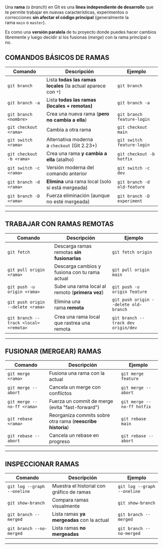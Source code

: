 Una **rama** (o _branch_) en Git es una **línea independiente de desarrollo** que te permite trabajar en nuevas características, experimentos o correcciones **sin afectar el código principal** (generalmente la rama `main` o `master`).

Es como una **versión paralela** de tu proyecto donde puedes hacer cambios libremente y luego decidir si los fusionas (_merge_) con la rama principal o no.

## **COMANDOS BÁSICOS DE RAMAS**

|Comando|Descripción|Ejemplo|
|---|---|---|
|`git branch`|Lista **todas las ramas locales** (la actual aparece con `*`)|`git branch`|
|`git branch -a`|Lista **todas las ramas (locales + remotas)**|`git branch -a`|
|`git branch <nombre>`|Crea una nueva rama (**pero no cambia a ella**)|`git branch feature-login`|
|`git checkout <rama>`|Cambia a otra rama|`git checkout main`|
|`git switch <rama>`|Alternativa moderna a `checkout` (Git 2.23+)|`git switch feature-login`|
|`git checkout -b <rama>`|Crea una rama **y cambia a ella** (atalho)|`git checkout -b hotfix`|
|`git switch -c <rama>`|Versión moderna del comando anterior|`git switch -c dev`|
|`git branch -d <rama>`|**Elimina** una rama local (solo si está mergeada)|`git branch -d old-feature`|
|`git branch -D <rama>`|Fuerza eliminación (aunque no esté mergeada)|`git branch -D experiment`|

---

## **TRABAJAR CON RAMAS REMOTAS**

|Comando|Descripción|Ejemplo|
|---|---|---|
|`git fetch`|Descarga ramas remotas **sin fusionarlas**|`git fetch origin`|
|`git pull origin <rama>`|Descarga cambios y fusiona con tu rama actual|`git pull origin main`|
|`git push -u origin <rama>`|Sube una rama local al remoto (**primera vez**)|`git push -u origin feature`|
|`git push origin --delete <rama>`|Elimina una rama **remota**|`git push origin --delete old-branch`|
|`git branch --track <local> <remota>`|Crea una rama local que rastrea una remota|`git branch --track dev origin/dev`|

---

## **FUSIONAR (MERGEAR) RAMAS**

|Comando|Descripción|Ejemplo|
|---|---|---|
|`git merge <rama>`|Fusiona una rama con la actual|`git merge feature`|
|`git merge --abort`|Cancela un merge con conflictos|`git merge --abort`|
|`git merge --no-ff <rama>`|Fuerza un commit de merge (evita "fast-forward")|`git merge --no-ff hotfix`|
|`git rebase <rama>`|Reorganiza commits sobre otra rama (**reescribe historia**)|`git rebase main`|
|`git rebase --abort`|Cancela un rebase en progreso|`git rebase --abort`|

---

## **INSPECCIONAR RAMAS**

|Comando|Descripción|Ejemplo|
|---|---|---|
|`git log --graph --oneline`|Muestra el historial con gráfico de ramas|`git log --graph --oneline`|
|`git show-branch`|Compara ramas visualmente|`git show-branch`|
|`git branch --merged`|Lista ramas **ya mergeadas** con la actual|`git branch --merged`|
|`git branch --no-merged`|Lista ramas **no mergeadas**|`git branch --no-merged`|

---